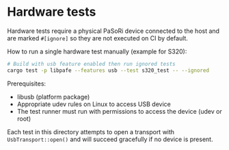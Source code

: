 # Hardware tests

Hardware tests require a physical PaSoRi device connected to the host and
are marked `#[ignore]` so they are not executed on CI by default.

How to run a single hardware test manually (example for S320):

```bash
# Build with usb feature enabled then run ignored tests
cargo test -p libpafe --features usb --test s320_test -- --ignored
```

Prerequisites:

- libusb (platform package)
- Appropriate udev rules on Linux to access USB device
- The test runner must run with permissions to access the device (udev or root)

Each test in this directory attempts to open a transport with
`UsbTransport::open()` and will succeed gracefully if no device is present.
